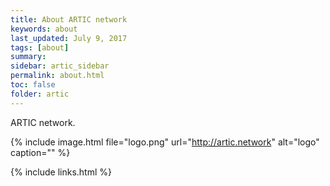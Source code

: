 ```yaml
---
title: About ARTIC network
keywords: about
last_updated: July 9, 2017
tags: [about]
summary:
sidebar: artic_sidebar
permalink: about.html
toc: false
folder: artic
---
```


ARTIC network.

{% include image.html file="logo.png" url="http://artic.network" alt="logo" caption="" %}

{% include links.html %}
